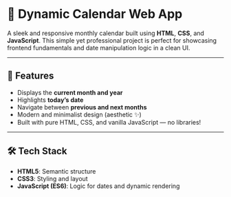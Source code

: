 # 📅 Dynamic Calendar Web App

A sleek and responsive monthly calendar built using **HTML**, **CSS**, and **JavaScript**. This simple yet professional project is perfect for showcasing frontend fundamentals and date manipulation logic in a clean UI.

---

## 🌟 Features

- Displays the **current month and year**
- Highlights **today’s date**
- Navigate between **previous and next months**
- Modern and minimalist design (aesthetic ✨)
- Built with pure HTML, CSS, and vanilla JavaScript — no libraries!

---

## 🛠 Tech Stack

- **HTML5**: Semantic structure
- **CSS3**: Styling and layout
- **JavaScript (ES6)**: Logic for dates and dynamic rendering
